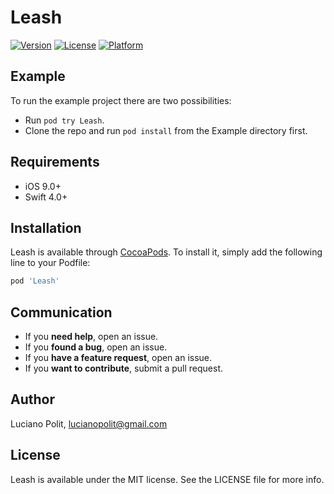 # Leash

[![Version](https://img.shields.io/cocoapods/v/Leash.svg?style=flat)](http://cocoapods.org/pods/Leash)
[![License](https://img.shields.io/cocoapods/l/Leash.svg?style=flat)](http://cocoapods.org/pods/Leash)
[![Platform](https://img.shields.io/cocoapods/p/Leash.svg?style=flat)](http://cocoapods.org/pods/Leash)

## Example

To run the example project there are two possibilities:

- Run `pod try Leash`.
- Clone the repo and run `pod install` from the Example directory first.

## Requirements

- iOS 9.0+
- Swift 4.0+

## Installation

Leash is available through [CocoaPods](http://cocoapods.org). To install it, simply add the following line to your Podfile:

```ruby
pod 'Leash'
```

## Communication

- If you **need help**, open an issue.
- If you **found a bug**, open an issue.
- If you **have a feature request**, open an issue.
- If you **want to contribute**, submit a pull request.

## Author

Luciano Polit, lucianopolit@gmail.com

## License

Leash is available under the MIT license. See the LICENSE file for more info.
